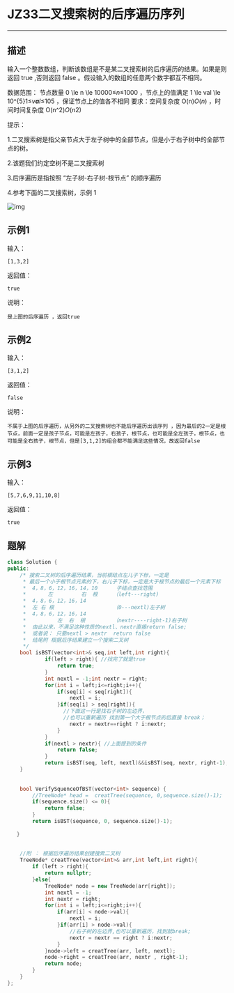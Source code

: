 # JZ33二叉搜索树的后序遍历序列

---



## 描述

输入一个整数数组，判断该数组是不是某二叉搜索树的后序遍历的结果。如果是则返回 true ,否则返回 false 。假设输入的数组的任意两个数字都互不相同。

数据范围： 节点数量 0 \le n \le 10000≤*n*≤1000 ，节点上的值满足 1 \le val \le 10^{5}1≤*v**a**l*≤105 ，保证节点上的值各不相同
要求：空间复杂度 O(n)*O*(*n*) ，时间时间复杂度 O(n^2)*O*(*n*2)

提示：

1.二叉搜索树是指父亲节点大于左子树中的全部节点，但是小于右子树中的全部节点的树。

2.该题我们约定空树不是二叉搜索树

3.后序遍历是指按照 “左子树-右子树-根节点” 的顺序遍历

4.参考下面的二叉搜索树，示例 1

![img](https://uploadfiles.nowcoder.com/images/20211031/557336_1635645087543/44496AC711FE9478BABD9207180C3423)

## 示例1

输入：

```
[1,3,2]
```

返回值：

```
true
```

说明：

```
是上图的后序遍历 ，返回true        
```

## 示例2

输入：

```
[3,1,2]
```

返回值：

```
false
```

说明：

```
不属于上图的后序遍历，从另外的二叉搜索树也不能后序遍历出该序列 ，因为最后的2一定是根节点，前面一定是孩子节点，可能是左孩子，右孩子，根节点，也可能是全左孩子，根节点，也可能是全右孩子，根节点，但是[3,1,2]的组合都不能满足这些情况，故返回false   
```

## 示例3

输入：

```
[5,7,6,9,11,10,8]
```

返回值：

```
true
```





## 题解



```cpp
class Solution {
public:
    /* 搜索二叉树的后序遍历结果，当前根结点左儿子下标，一定是
     * 最后一个小于根节点元素的下，右儿子下标，一定是大于根节点的最后一个元素下标
     *  4，8，6，12，16，14，10      子结点查找范围    
     *       左         右  根     （left---right)
     *  4，8，6，12，16，14 
     *  左 右 根                   （0---nextl)左子树
     *  4，8，6，12，16，14         
     *          左  右  根         （nextr----right-1)右子树
     *  由此以来，不满足这种性质的nextl、nextr直接return false;
     *  或者说： 只要nextl > nextr  return false
     *  结尾附 根据后序结果建立一个搜索二叉树
     */
    bool isBST(vector<int>& seq,int left,int right){
            if(left > right){ //找完了就是true
                return true;
            }
            int nextl = -1;int nextr = right;
            for(int i = left;i<=right;i++){
                if(seq[i] < seq[right]){
                    nextl = i;
                }if(seq[i] > seq[right]){
                  //下面这一行是找右子树的左边界，
                  //也可以重新遍历 找到第一个大于根节点的后直接 break； 
                    nextr = nextr==right ? i:nextr;
                }
            }
            if(nextl > nextr){ //上面提到的条件
                return false;
            }
            return isBST(seq, left, nextl)&&isBST(seq, nextr, right-1);
    }
    
    
    bool VerifySquenceOfBST(vector<int> sequence) {
        //TreeNode* head =  creatTree(sequence, 0,sequence.size()-1);
        if(sequence.size() <= 0){
            return false;
        }
        return isBST(sequence, 0, sequence.size()-1);
        
   }
    
  
    //附 ： 根据后序遍历结果创建搜索二叉树
    TreeNode* creatTree(vector<int>& arr,int left,int right){
        if (left > right){
            return nullptr;
        }else{
            TreeNode* node = new TreeNode(arr[right]);
            int nextl = -1;
            int nextr = right;
            for(int i = left;i<=right;i++){
                if(arr[i] < node->val){
                    nextl = i;
                }if(arr[i] > node->val){
                    //右子树的左边界,也可以重新遍历，找到就break;
                    nextr = nextr == right ? i:nextr; 
                }
            }node->left = creatTree(arr, left, nextl);
            node->right = creatTree(arr, nextr , right-1);
            return node;
        }
    }
};

```

